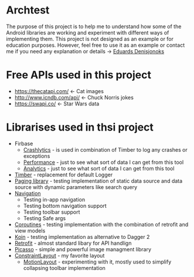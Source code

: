 # Archtest

The purpose of this project is to help me to understand how some of the Android libraries are working and experiment with different ways of implementing them. This project is not designed as an example or for education purposes. However, feel free to use it as an example or contact me if you need any explanation or details -> [Eduards Denisjonoks][0]

# Free APIs used in this project
- https://thecatapi.com/ <- Cat images 
- http://www.icndb.com/api/ <- Chuck Norris jokes 
- https://swapi.co/ <- Star Wars data

# Librarises used in thsi project 
- Firbase 
  - [Crashlytics][1] - is used in combination of Timber to log any crashes or exceptions 
  - [Performance][2] - just to see what sort of data I can get from this tool 
  - [Analytics][3] - just to see what sort of data I can get from this tool 
- [Timber][4] - replacement for default Logger 
- [Paging library][5] - testing implementation of static data source and data source with dynamic parameters like search query 
- [Navigation][6]
  - Testing in-app navigation 
  - Testing bottom navigation support 
  - Testing toolbar support 
  - Testing Safe args 
- [Coroutines][7] - testing implementation with the combination of retrofit and view models  
- [Koin][8] - testing implementation as alternative to Dagger 2 
- [Retrofit][9] - almost standard libary for API handlign 
- [Picasso][10] - simple and powerful image managment library  
- [ConstraintLayout][11] - my favorite layout 
  - [MotionLayout][12] - experimenting with it, mostly used to simplify collapsing toolbar implementation 


[0]: https://www.linkedin.com/in/eduardsdenisjonoks/
[1]: https://firebase.google.com/products/crashlytics/
[2]: https://firebase.google.com/products/performance/
[3]: https://firebase.google.com/products/analytics/
[4]: https://github.com/JakeWharton/timber
[5]: https://developer.android.com/topic/libraries/architecture/paging
[6]: https://developer.android.com/guide/navigation
[7]: https://kotlinlang.org/docs/reference/coroutines/coroutines-guide.html
[8]: https://insert-koin.io/
[9]: https://square.github.io/retrofit/
[10]: https://square.github.io/picasso/
[11]: https://developer.android.com/training/constraint-layout
[12]: https://developer.android.com/training/constraint-layout/motionlayout
